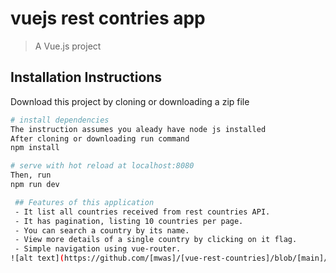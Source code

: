 # vuejs rest contries app

> A Vue.js project

## Installation Instructions

Download this project by cloning or downloading a zip file

```bash
# install dependencies
The instruction assumes you aleady have node js installed
After cloning or downloading run command
npm install

# serve with hot reload at localhost:8080
Then, run
npm run dev

 ## Features of this application
 - It list all countries received from rest countries API.
 - It has pagination, listing 10 countries per page.
 - You can search a country by its name.
 - View more details of a single country by clicking on it flag.
 - Simple navigation using vue-router.
![alt text](https://github.com/[mwas]/[vue-rest-countries]/blob/[main]/assets/Capture.PNG?raw=true)
```
